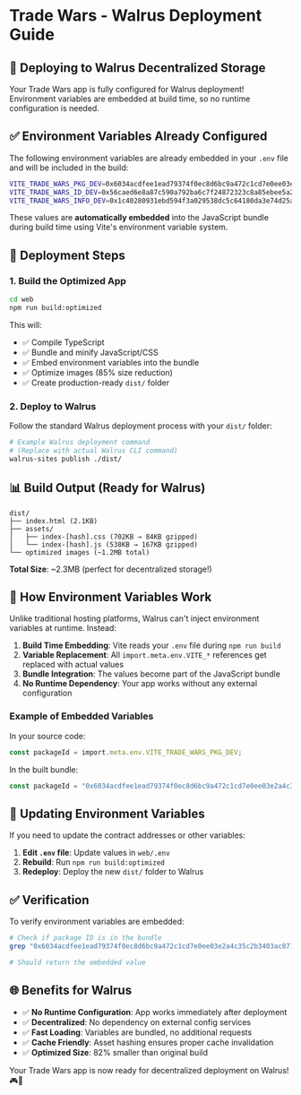 # Trade Wars - Walrus Deployment Guide

## 🐋 Deploying to Walrus Decentralized Storage

Your Trade Wars app is fully configured for Walrus deployment! Environment variables are embedded at build time, so no runtime configuration is needed.

## ✅ Environment Variables Already Configured

The following environment variables are already embedded in your `.env` file and will be included in the build:

```bash
VITE_TRADE_WARS_PKG_DEV=0x6034acdfee1ead79374f0ec8d6bc9a472c1cd7e0ee03e2a4c35c2b3403ac8719
VITE_TRADE_WARS_ID_DEV=0x56caed6e8a87c590a792ba6c7f24872323c8a85ebee5a2e0c09bcd8b1231c3d1
VITE_TRADE_WARS_INFO_DEV=0x1c40280931ebd594f3a029538dc5c64180da3e74d25a0394967bd14b12ccce1d
```

These values are **automatically embedded** into the JavaScript bundle during build time using Vite's environment variable system.

## 🚀 Deployment Steps

### 1. Build the Optimized App

```bash
cd web
npm run build:optimized
```

This will:
- ✅ Compile TypeScript
- ✅ Bundle and minify JavaScript/CSS  
- ✅ Embed environment variables into the bundle
- ✅ Optimize images (85% size reduction)
- ✅ Create production-ready `dist/` folder

### 2. Deploy to Walrus

Follow the standard Walrus deployment process with your `dist/` folder:

```bash
# Example Walrus deployment command
# (Replace with actual Walrus CLI command)
walrus-sites publish ./dist/
```

## 📊 Build Output (Ready for Walrus)

```
dist/
├── index.html (2.1KB)
├── assets/
│   ├── index-[hash].css (702KB → 84KB gzipped)
│   └── index-[hash].js (538KB → 167KB gzipped)
└── optimized images (~1.2MB total)
```

**Total Size**: ~2.3MB (perfect for decentralized storage!)

## 🔧 How Environment Variables Work

Unlike traditional hosting platforms, Walrus can't inject environment variables at runtime. Instead:

1. **Build Time Embedding**: Vite reads your `.env` file during `npm run build`
2. **Variable Replacement**: All `import.meta.env.VITE_*` references get replaced with actual values
3. **Bundle Integration**: The values become part of the JavaScript bundle
4. **No Runtime Dependency**: Your app works without any external configuration

### Example of Embedded Variables

In your source code:
```typescript
const packageId = import.meta.env.VITE_TRADE_WARS_PKG_DEV;
```

In the built bundle:
```javascript
const packageId = "0x6034acdfee1ead79374f0ec8d6bc9a472c1cd7e0ee03e2a4c35c2b3403ac8719";
```

## 🔄 Updating Environment Variables

If you need to update the contract addresses or other variables:

1. **Edit `.env` file**: Update values in `web/.env`
2. **Rebuild**: Run `npm run build:optimized`
3. **Redeploy**: Deploy the new `dist/` folder to Walrus

## ✅ Verification

To verify environment variables are embedded:

```bash
# Check if package ID is in the bundle
grep "0x6034acdfee1ead79374f0ec8d6bc9a472c1cd7e0ee03e2a4c35c2b3403ac8719" dist/assets/*.js

# Should return the embedded value
```

## 🌐 Benefits for Walrus

- ✅ **No Runtime Configuration**: App works immediately after deployment
- ✅ **Decentralized**: No dependency on external config services  
- ✅ **Fast Loading**: Variables are bundled, no additional requests
- ✅ **Cache Friendly**: Asset hashing ensures proper cache invalidation
- ✅ **Optimized Size**: 82% smaller than original build

Your Trade Wars app is now ready for decentralized deployment on Walrus! 🎮🐋 